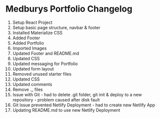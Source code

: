 # Medburys Portfolio Changelog

1. Setup React Project
2. Setup basic page structure, navbar & footer
3. Installed Materialize CSS
4. Added Footer
5. Added Portfolio
6. Imported Images
7. Updated Footer and README.md
8. Updated CSS
9. Updated messaging for Portfolio
10. Updated form layout
11. Removed unused starter files
12. Updated CSS
13. Updated comments
14. Remove ._ files
15. Issue with Git - had to delete .git folder, git init & deploy to a new repository - problem caused after disk fault
16. Git Issue prevented Netlify Deployment - had to create new Netlify App
17. Updating README.md to use new Netlify Deployment
